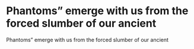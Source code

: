 # Phantoms” emerge with us from the forced slumber of our ancient

Phantoms” emerge with us from the forced slumber of our ancient